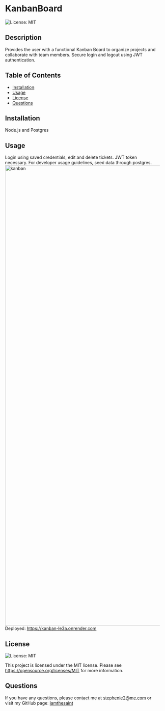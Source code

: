 # KanbanBoard
![License: MIT](https://img.shields.io/badge/License-MIT-yellow.svg)

## Description
Provides the user with a functional Kanban Board to organize projects and collaborate with team members. Secure login and logout using JWT authentication.

## Table of Contents
- [Installation](#installation)
- [Usage](#usage)
- [License](#license)
- [Questions](#questions)
  
## Installation

Node.js and Postgres

## Usage

Login using saved credentials, edit and delete tickets.
JWT token necessary.
For developer usage guidelines, seed data through postgres.
<img width="1500" alt="kanban" src="https://github.com/user-attachments/assets/01e2c04b-defc-41a5-80cf-7901f5411ab7">
Deployed: https://kanban-le3a.onrender.com
## License

![License: MIT](https://img.shields.io/badge/License-MIT-yellow.svg)

This project is licensed under the MIT license.
Please see https://opensource.org/licenses/MIT for more information.

## Questions

If you have any questions, please contact me at stephenie2@me.com or visit my GitHub page: [iamthesaint](http://github.com/iamthesaint)
